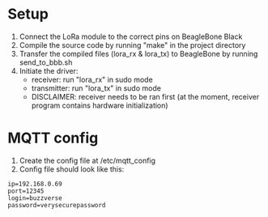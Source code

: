 # Setup
1. Connect the LoRa module to the correct pins on BeagleBone Black
1. Compile the source code by running "make" in the project directory
1. Transfer the compiled files (lora_rx & lora_tx) to BeagleBone by running send_to_bbb.sh
1. Initiate the driver:
    - receiver: run "lora_rx" in sudo mode
    - transmitter: run "lora_tx" in sudo mode
    - DISCLAIMER: receiver needs to be ran first (at the moment, receiver program contains hardware initialization)

# MQTT config
1. Create the config file at /etc/mqtt_config
1. Config file should look like this:

```
ip=192.168.0.69
port=12345
login=buzzverse
password=verysecurepassword
```
